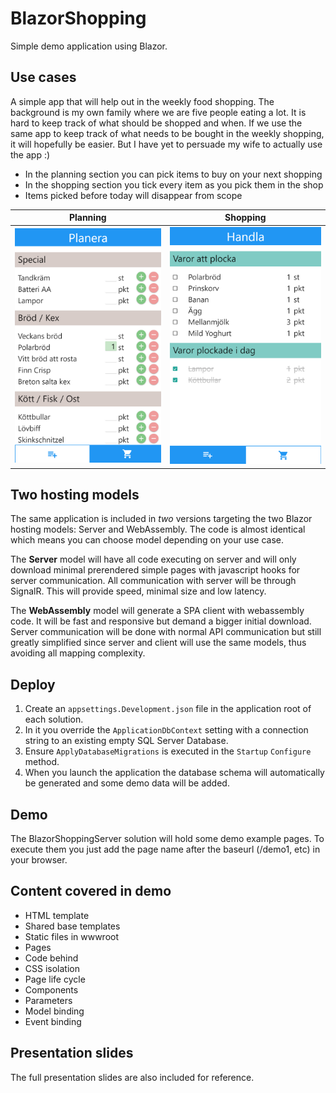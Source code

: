 # BlazorShopping
Simple demo application using Blazor.

## Use cases
A simple app that will help out in the weekly food shopping. The background is my own family where we are five people eating a lot. It is hard to keep track of what should be shopped and when. If we use the same app to keep track of what needs to be bought in the weekly shopping, it will hopefully be easier. But I have yet to persuade my wife to actually use the app :)
- In the planning section you can pick items to buy on your next shopping
- In the shopping section you tick every item as you pick them in the shop
- Items picked before today will disappear from scope

Planning | Shopping
------------ | -------------
![Planning](Planera.png) | ![Shopping](Handla.png)


## Two hosting models
The same application is included in *two* versions targeting the two Blazor hosting models: Server and WebAssembly. The code is almost identical which means you can choose model depending on your use case.

The **Server** model will have all code executing on server and will only download minimal prerendered simple pages with javascript hooks for server communication. All communication with server will be through SignalR. This will provide speed, minimal size and low latency.

The **WebAssembly** model will generate a SPA client with webassembly code. It will be fast and responsive but demand a bigger initial download. Server communication will be done with normal API communication but still greatly simplified since server and client will use the same models, thus avoiding all mapping complexity.


## Deploy
1. Create an `appsettings.Development.json` file in the application root of each solution.
1. In it you override the `ApplicationDbContext` setting with a connection string to an existing empty SQL Server Database.
1. Ensure `ApplyDatabaseMigrations` is executed in the `Startup` `Configure` method.
1. When you launch the application the database schema will automatically be generated and some demo data will be added.

## Demo
The BlazorShoppingServer solution will hold some demo example pages. To execute them you just add the page name after the baseurl (/demo1, etc) in your browser.

## Content covered in demo
- HTML template
- Shared base templates
- Static files in wwwroot
- Pages
- Code behind
- CSS isolation
- Page life cycle
- Components
- Parameters
- Model binding
- Event binding

## Presentation slides
The full presentation slides are also included for reference.
